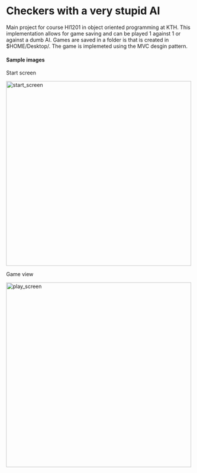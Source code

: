 # Checkers with a very stupid AI

Main project for course HI1201 in object oriented programming at KTH. This implementation allows for game saving and can be played 1 against 1 or against a dumb AI. Games are saved in a folder is that is created in $HOME/Desktop/. The game is implemeted using the MVC desgin pattern.  

#### Sample images

Start screen

<img width="500" alt="start_screen" src="https://user-images.githubusercontent.com/55019110/100383588-3cac2980-301e-11eb-92c1-bc3ff1846230.png">

Game view

<img width="500" alt="play_screen" src="https://user-images.githubusercontent.com/55019110/100383601-42a20a80-301e-11eb-82b2-77300131a657.png">
